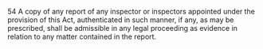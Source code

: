 54
A copy of any report of any inspector or inspectors appointed under the provision of this Act, authenticated in such manner, if any, as may be prescribed, shall be admissible in any legal proceeding as evidence in relation to any matter contained in the report.
